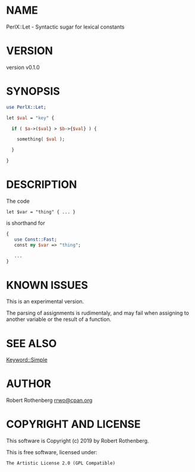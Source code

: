 # NAME

PerlX::Let - Syntactic sugar for lexical constants

# VERSION

version v0.1.0

# SYNOPSIS

```perl
use PerlX::Let;

let $val = "key" {

  if ( $a->($val} > $b->{$val} ) {

    something( $val );

  }

}
```

# DESCRIPTION

The code

```
let $var = "thing" { ... }
```

is shorthand for

```perl
{
   use Const::Fast;
   const my $var => "thing";

   ...
}
```

# KNOWN ISSUES

This is an experimental version.

The parsing of assignments is rudimentaly, and may fail when assigning
to another variable or the result of a function.

# SEE ALSO

[Keyword::Simple](https://metacpan.org/pod/Keyword::Simple)

# AUTHOR

Robert Rothenberg <rrwo@cpan.org>

# COPYRIGHT AND LICENSE

This software is Copyright (c) 2019 by Robert Rothenberg.

This is free software, licensed under:

```
The Artistic License 2.0 (GPL Compatible)
```
